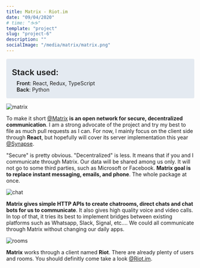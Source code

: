 ```yaml
---
title: Matrix - Riot.im
date: "09/04/2020"
# time: "☕️☕️"
template: "project"
slug: "project-6"
description: ""
socialImage: "/media/matrix/matrix.png"
---
```


<div style="background-color: #E4EAF1; padding: 15px; border-radius: 4px;">
<div style="font-size: 1.375rem; font-weight: 600; margin-top: 0.5rem; margin-bottom: 0.5rem;">Stack used:</div>
<div style="margin-left: 0.8rem;"><span style="font-weight: 600;">Front</span>: React, Redux, TypeScript</div>
<div style="margin-left: 0.8rem;"><span style="font-weight: 600;">Back</span>: Python</div>
</div>

![matrix](/media/matrix/matrix.png)

To make it short  [@Matrix](https://github.com/matrix-org/matrix-react-sdk) <strong>is an open network for secure, decentralized communication</strong>. I am a strong advocate of the project and try my best to file as much pull requests as I can. For now, I mainly focus on the client side through <strong>React</strong>, but hopefully will cover its server implementation this year [@Synapse](https://github.com/matrix-org/synapse/).

"Secure" is pretty obvious. "Decentralized" is less. It means that if you and I communicate through Matrix. Our data will be shared among us only. It will not go to some third parties, such as Microsoft or Facebook. <strong>Matrix goal is to replace instant messaging, emails, and phone</strong>. The whole package at once.

![chat](/media/matrix/chat.png)

<strong>Matrix gives simple HTTP APIs to create chatrooms, direct chats and chat bots for us to communicate</strong>. It also gives high quality voice and video calls. In top of that, it tries its best to implement bridges between existing platforms such as Whatsapp, Slack, Signal, etc.... We could all communicate through Matrix without changing our daily apps.

![rooms](/media/matrix/rooms.png)

<strong>Matrix</strong> works through a client named <strong>Riot</strong>. There are already plenty of users and rooms. You should definitly come take a look [@Riot.im](https://riot.im/).